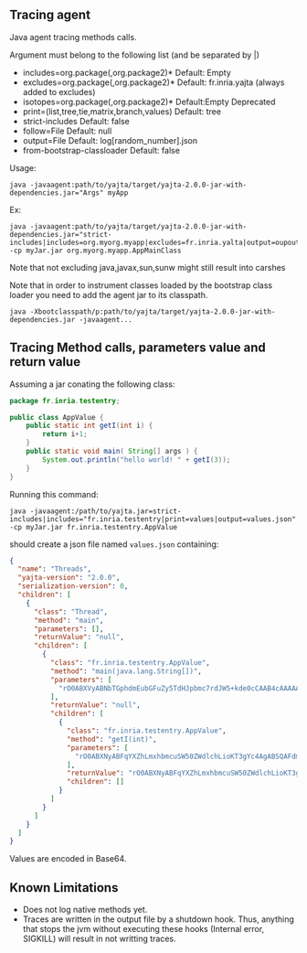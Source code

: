 ## Tracing agent

Java agent tracing methods calls.

Argument must belong to the following list (and be separated by |)
 * includes=org.package(,org.package2)* Default: Empty
 * excludes=org.package(,org.package2)* Default: fr.inria.yajta (always added to excludes)
 * isotopes=org.package(,org.package2)* Default:Empty Deprecated
 * print=(list,tree,tie,matrix,branch,values) Default: tree
 * strict-includes Default: false
 * follow=File Default: null
 * output=File Default: log[random_number].json
 * from-bootstrap-classloader Default: false

Usage:
```
java -javaagent:path/to/yajta/target/yajta-2.0.0-jar-with-dependencies.jar="Args" myApp 
```

Ex:
```
java -javaagent:path/to/yajta/target/yajta-2.0.0-jar-with-dependencies.jar="strict-includes|includes=org.myorg.myapp|excludes=fr.inria.yalta|output=oupout.json" -cp myJar.jar org.myorg.myapp.AppMainClass
```

Note that not excluding java,javax,sun,sunw might still result into carshes

Note that in order to instrument classes loaded by the bootstrap class loader you need to add the agent jar to its classpath.
```
java -Xbootclasspath/p:path/to/yajta/target/yajta-2.0.0-jar-with-dependencies.jar -javaagent...
```

## Tracing Method calls, parameters value and return value

Assuming a jar conating the following class:
```Java
package fr.inria.testentry;

public class AppValue {
    public static int getI(int i) {
        return i+1;
    }
    public static void main( String[] args ) {
        System.out.println("hello world! " + getI(3));
    }
}
```

Running this command:
```
java -javaagent:/path/to/yajta.jar=strict-includes|includes="fr.inria.testentry|print=values|output=values.json" -cp myJar.jar fr.inria.testentry.AppValue
```

should create a json file named `values.json` containing:
```JSON
{
  "name": "Threads",
  "yajta-version": "2.0.0",
  "serialization-version": 0,
  "children": [
    {
      "class": "Thread",
      "method": "main",
      "parameters": [],
      "returnValue": "null",
      "children": [
        {
          "class": "fr.inria.testentry.AppValue",
          "method": "main(java.lang.String[])",
          "parameters": [
            "rO0ABXVyABNbTGphdmEubGFuZy5TdHJpbmc7rdJW5+kde0cCAAB4cAAAAAA="
          ],
          "returnValue": "null",
          "children": [
            {
              "class": "fr.inria.testentry.AppValue",
              "method": "getI(int)",
              "parameters": [
                "rO0ABXNyABFqYXZhLmxhbmcuSW50ZWdlchLioKT3gYc4AgABSQAFdmFsdWV4cgAQamF2YS5sYW5nLk51bWJlcoaslR0LlOCLAgAAeHAAAAAD"
              ],
              "returnValue": "rO0ABXNyABFqYXZhLmxhbmcuSW50ZWdlchLioKT3gYc4AgABSQAFdmFsdWV4cgAQamF2YS5sYW5nLk51bWJlcoaslR0LlOCLAgAAeHAAAAAE",
              "children": []
            }
          ]
        }
      ]
    }
  ]
}
```
Values are encoded in Base64.

## Known Limitations

 * Does not log native methods yet.
 * Traces are written in the output file by a shutdown hook. Thus, anything that stops the jvm without executing these hooks (Internal error, SIGKILL) will result in not writting traces.
